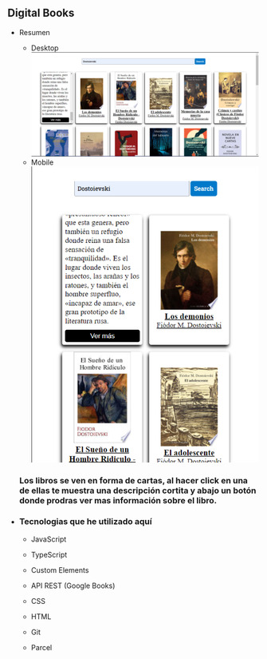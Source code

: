 ## Digital Books

- Resumen

  - Desktop
    ![Desktop](./src/images/desktop-desing.png)
  - Mobile
    ![Desktop](./src/images/mobile-desing.png)

  ### Los libros se ven en forma de cartas, al hacer click en una de ellas te muestra una descripción cortita y abajo un botón donde prodras ver mas información sobre el libro.

- ### Tecnologias que he utilizado aquí

  - JavaScript

  - TypeScript
  - Custom Elements
  - API REST (Google Books)
  - CSS
  - HTML
  - Git
  - Parcel
